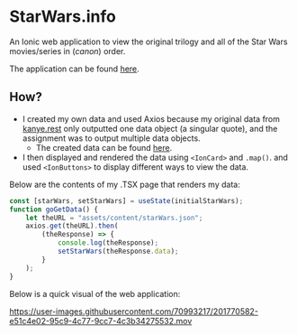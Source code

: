 # StarWars.info
An Ionic web application to view the original trilogy and all of the Star Wars movies/series in (_canon_) order.

The application can be found <a href="https://homework9-zd009.web.app">here</a>.
## How?
- I created my own data and used Axios because my original data from <a href="https://kanye.rest">kanye.rest</a> only outputted one data object (a singular quote), and the assignment was to output multiple data objects.
  - The created data can be found <a href="https://github.com/zdisanto/StarWars/blob/main/public/assets/content/starWars.json">here</a>.
- I then displayed and rendered the data using ```<IonCard>``` and ```.map()```. and used ```<IonButtons>``` to display different ways to view the data. 

Below are the contents of my .TSX page that renders my data:

```javascript
const [starWars, setStarWars] = useState(initialStarWars);
function goGetData() {
    let theURL = "assets/content/starWars.json";
    axios.get(theURL).then(
        (theResponse) => {
            console.log(theResponse);
            setStarWars(theResponse.data);
        }
    );
}
```
Below is a quick visual of the web application:

https://user-images.githubusercontent.com/70993217/201770582-e51c4e02-95c9-4c77-9cc7-4c3b34275532.mov

